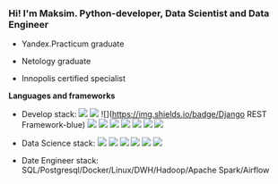 ### Hi! I'm Maksim. Python-developer, Data Scientist and Data Engineer

- Yandex.Practicum graduate

- Netology graduate

- Innopolis certified specialist

**Languages and frameworks**

- Develop stack: 
![](https://img.shields.io/badge/-Python--3.11-blue)
![](https://img.shields.io/badge/Django-blue)
![](https://img.shields.io/badge/Django REST Framework-blue)
![](https://img.shields.io/badge/Postgresql-blue)
![](https://img.shields.io/badge/Docker-blue)
![](https://img.shields.io/badge/Linux-blue)
![](https://img.shields.io/badge/Unittest-blue)
![](https://img.shields.io/badge/Javat-blue)
![](https://img.shields.io/badge/HTML-blue)
![](https://img.shields.io/badge/CSS-blue)

- Data Science stack: 
![](https://img.shields.io/badge/-Scikit--Learn-blue)
![](https://img.shields.io/badge/pandas-blue)
![](https://img.shields.io/badge/numpy-blue)
![](https://img.shields.io/badge/matplotlib-blue)
![](https://img.shields.io/badge/seaborn-blue)
![](https://img.shields.io/badge/surprise-blue)

- Date Engineer stack: SQL/Postgresql/Docker/Linux/DWH/Hadoop/Apache Spark/Airflow
